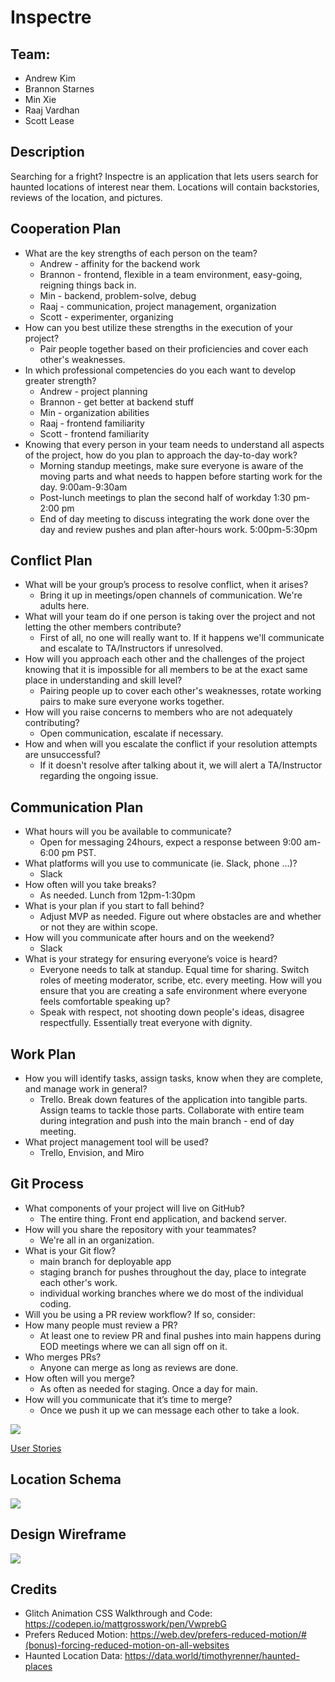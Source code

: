 # Inspectre

## Team:

- Andrew Kim
- Brannon Starnes
- Min Xie
- Raaj Vardhan
- Scott Lease

## Description

Searching for a fright? Inspectre is an application that lets users search for haunted locations of interest near them. Locations will contain backstories, reviews of the location, and pictures.

## Cooperation Plan

- What are the key strengths of each person on the team?
  - Andrew - affinity for the backend work
  - Brannon - frontend, flexible in a team environment, easy-going, reigning things back in.
  - Min - backend, problem-solve, debug
  - Raaj - communication, project management, organization
  - Scott - experimenter, organizing
- How can you best utilize these strengths in the execution of your project?
  - Pair people together based on their proficiencies and cover each other's weaknesses.
- In which professional competencies do you each want to develop greater strength?
  - Andrew - project planning
  - Brannon - get better at backend stuff
  - Min - organization abilities
  - Raaj - frontend familiarity
  - Scott - frontend familiarity
- Knowing that every person in your team needs to understand all aspects of the project, how do you plan to approach the day-to-day work?
  - Morning standup meetings, make sure everyone is aware of the moving parts and what needs to happen before starting work for the day. 9:00am-9:30am
  - Post-lunch meetings to plan the second half of workday 1:30 pm-2:00 pm
  - End of day meeting to discuss integrating the work done over the day and review pushes and plan after-hours work. 5:00pm-5:30pm

## Conflict Plan

- What will be your group’s process to resolve conflict, when it arises?
  - Bring it up in meetings/open channels of communication. We're adults here.
- What will your team do if one person is taking over the project and not letting the other members contribute?
  - First of all, no one will really want to. If it happens we'll communicate and escalate to TA/Instructors if unresolved.
- How will you approach each other and the challenges of the project knowing that it is impossible for all members to be at the exact same place in understanding and skill level?
  - Pairing people up to cover each other's weaknesses, rotate working pairs to make sure everyone works together.
- How will you raise concerns to members who are not adequately contributing?
  - Open communication, escalate if necessary.
- How and when will you escalate the conflict if your resolution attempts are unsuccessful?
  - If it doesn't resolve after talking about it, we will alert a TA/Instructor regarding the ongoing issue.

## Communication Plan

- What hours will you be available to communicate?
  - Open for messaging 24hours, expect a response between 9:00 am-6:00 pm PST.
- What platforms will you use to communicate (ie. Slack, phone …)?
  - Slack
- How often will you take breaks?
  - As needed. Lunch from 12pm-1:30pm
- What is your plan if you start to fall behind?
  - Adjust MVP as needed. Figure out where obstacles are and whether or not they are within scope.
- How will you communicate after hours and on the weekend?
  - Slack
- What is your strategy for ensuring everyone’s voice is heard?
  - Everyone needs to talk at standup. Equal time for sharing. Switch roles of meeting moderator, scribe, etc. every meeting.
    How will you ensure that you are creating a safe environment where everyone feels comfortable speaking up?
  - Speak with respect, not shooting down people's ideas, disagree respectfully. Essentially treat everyone with dignity.

## Work Plan

- How you will identify tasks, assign tasks, know when they are complete, and manage work in general?
  - Trello. Break down features of the application into tangible parts. Assign teams to tackle those parts. Collaborate with entire team during integration and push into the main branch - end of day meeting.
- What project management tool will be used?
  - Trello, Envision, and Miro

## Git Process

- What components of your project will live on GitHub?
  - The entire thing. Front end application, and backend server.
- How will you share the repository with your teammates?
  - We're all in an organization.
- What is your Git flow?
  - main branch for deployable app
  - staging branch for pushes throughout the day, place to integrate each other's work.
  - individual working branches where we do most of the individual coding.
- Will you be using a PR review workflow? If so, consider:
- How many people must review a PR?
  - At least one to review PR and final pushes into main happens during EOD meetings where we can all sign off on it.
- Who merges PRs?
  - Anyone can merge as long as reviews are done.
- How often will you merge?
  - As often as needed for staging. Once a day for main.
- How will you communicate that it’s time to merge?
  - Once we push it up we can message each other to take a look.

<img src = './images/Inspecter.png'>

<a href = 'https://trello.com/b/RzdRKIEg/inspectre-project-board'>User Stories</a>

## Location Schema

<img src = 'https://github.com/the-placeholders/inspectre-frontend/blob/andrew/images/LocationSchema.PNG?raw=true'>

## Design Wireframe

<img src= './images/InspectreWireFrame.jpg'>

## Credits

- Glitch Animation CSS Walkthrough and Code: https://codepen.io/mattgrosswork/pen/VwprebG
- Prefers Reduced Motion: https://web.dev/prefers-reduced-motion/#(bonus)-forcing-reduced-motion-on-all-websites
- Haunted Location Data: https://data.world/timothyrenner/haunted-places
